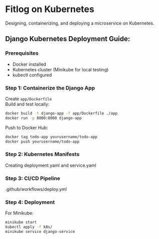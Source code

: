 # Fitlog on Kubernetes

Designing, containerizing, and deploying a microservice on Kubernetes.

## Django Kubernetes Deployment Guide:

### Prerequisites
- Docker installed  
- Kubernetes cluster (Minikube for local testing)  
- kubectl configured  

### Step 1: Containerize the Django App
Create `app/Dockerfile`  
Build and test locally:
```bash
docker build -t django-app -f app/Dockerfile ./app
docker run -p 8000:8000 django-app
```
Push to Docker Hub: 
```bash
docker tag todo-app yourusername/todo-app
docker push yourusername/todo-app
```
### Step 2: Kubernetes Manifests
Creating deployment.yaml and service.yaml
### Step 3: CI/CD Pipeline
.github/workflows/deploy.yml
### Step 4: Deployment
For Minikube:
```bash
minikube start
kubectl apply -f k8s/
minikube service django-service
```
